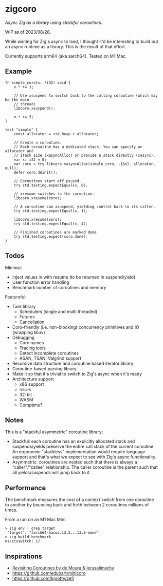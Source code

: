 # zigcoro

*Async Zig as a library using stackful coroutines.*

WIP as of 2023/08/28.

While waiting for Zig's async to land, I thought it'd be interesting to build
out an async runtime as a library. This is the result of that effort.

Currently supports arm64 (aka aarch64). Tested on M1 Mac.

## Example

```zig
fn simple_coro(x: *i32) void {
    x.* += 1;

    // Use xsuspend to switch back to the calling coroutine (which may be the main
    // thread)
    libcoro.xsuspend();

    x.* += 3;
}

test "simple" {
    const allocator = std.heap.c_allocator;

    // Create a coroutine.
    // Each coroutine has a dedicated stack. You can specify an allocator and
    // stack size (xasyncAlloc) or provide a stack directly (xasync).
    var x: i32 = 0;
    var coro = try libcoro.xasyncAlloc(simple_coro, .{&x}, allocator, null);
    defer coro.deinit();

    // Coroutines start off paused.
    try std.testing.expectEqual(x, 0);

    // xresume switches to the coroutine.
    libcoro.xresume(coro);

    // A coroutine can xsuspend, yielding control back to its caller.
    try std.testing.expectEqual(x, 1);

    libcoro.xresume(coro);
    try std.testing.expectEqual(x, 4);

    // Finished coroutines are marked done
    try std.testing.expect(coro.done);
}
```

## Todos

Minimal:
* Inject values in with resume (to be returned in suspend/yield)
* User function error handling
* Benchmark number of coroutines and memory

Featureful:
* Task library
  * Schedulers (single and multi threaded)
  * Futures
  * Cancellation
* Coro-friendly (i.e. non-blocking) concurrency primitives and IO (wrapping libuv)
* Debugging
    * Coro names
    * Tracing tools
    * Detect incomplete coroutines
    * ASAN, TSAN, Valgrind support
* Recursive data structure and coroutine based iterator library
* Coroutine-based parsing library
* Make it so that it's trivial to switch to Zig's async when it's ready
* Architecture support
  * x86 support
  * risc-v
  * 32-bit
  * WASM
  * Comptime?

## Notes

This is a "stackful asymmetric" coroutine library:
* Stackful: each coroutine has an explicitly allocated stack and
  suspends/yields preserve the entire call stack of the current coroutine. An
  ergonomic "stackless" implementation would require language support and
  that's what we expect to see with Zig's async functionality.
* Asymmetric: coroutines are nested such that there is always a
  "caller"/"callee" relationship. The caller coroutine is the parent such that
  all yields/suspends will jump back to it.

## Performance

The benchmark measures the cost of a context switch from one coroutine to
another by bouncing back and forth between 2 coroutines millions of times.

From a run on an M1 Mac Mini:

```
> zig env | grep target
 "target": "aarch64-macos.13.5...13.5-none"
> zig build benchmark
ns/ctxswitch: 17
```

## Inspirations

* [Revisiting Coroutines by de Moura & Ierusalimschy][coropaper]
* https://github.com/edubart/minicoro
* https://github.com/kprotty/zefi

[coropaper]: https://dl.acm.org/doi/pdf/10.1145/1462166.1462167
